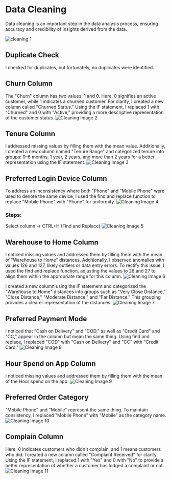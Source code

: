 # Data Cleaning

Data cleaning is an important step in the data analysis process, ensuring accuracy and credibility of insights derived from the data.

![cleaning 1](https://github.com/Hagar-zakaria/Ecommerce-Churn-Analysis-Dashboard/assets/93611934/19b465ce-9869-4538-862a-db86e1c928b7)



## Duplicate Check

I checked for duplicates, but fortunately, no duplicates were identified.

## Churn Column

The "Churn" column has two values, 1 and 0. Here, 0 signifies an active customer, while 1 indicates a churned customer. For clarity, I created a new column called "Churned Status." Using the IF statement, I replaced 1 with "Churned" and 0 with "Active," providing a more descriptive representation of the customer status.
![Cleaning Image 2](Data_Cleaning/Data-Cleaning-images/cleaning2.png)

## Tenure Column

I addressed missing values by filling them with the mean value. Additionally, I created a new column named "Tenure Range" and categorized tenure into groups: 0–6 months, 1 year, 2 years, and more than 2 years for a better representation using the IF statement.
![Cleaning Image 3](Data_Cleaning/Data-Cleaning-images/cleaning3.png)

## Preferred Login Device Column

To address an inconsistency where both "Phone" and "Mobile Phone" were used to denote the same device, I used the find and replace function to replace "Mobile Phone" with "Phone" for uniformity.
![Cleaning Image 4](Data_Cleaning/Data-Cleaning-images/cleaning4.png)

### Steps:
Select column → CTRL+H (Find and Replace)
![Cleaning Image 5](Data_Cleaning/Data-Cleaning-images/cleaning5.png)

## Warehouse to Home Column

I noticed missing values and addressed them by filling them with the mean of "Warehouse to Home" distances. Additionally, I observed anomalies with values 126 and 127, likely outliers or data entry errors. To rectify this issue, I used the find and replace function, adjusting the values to 26 and 27 to align them within the appropriate range for this column.
![Cleaning Image 6](Data_Cleaning/Data-Cleaning-images/cleaning6.png)

I created a new column using the IF statement and categorized the "Warehouse to Home" distances into groups such as "Very Close Distance," "Close Distance," "Moderate Distance," and "Far Distance." This grouping provides a clearer representation of the distances.
![Cleaning Image 7](Data_Cleaning/Data-Cleaning-images/cleaning7.png)

## Preferred Payment Mode

I noticed that "Cash on Delivery" and "COD," as well as "Credit Card" and "CC," appear in the column but mean the same thing. Using find and replace, I replaced "COD" with "Cash on Delivery" and "CC" with "Credit Card."
![Cleaning Image 8](Data_Cleaning/Data-Cleaning-images/cleaning8.png)

## Hour Spend on App Column

I noticed missing values and addressed them by filling them with the mean of the Hour spend on the app.
![Cleaning Image 9](Data_Cleaning/Data-Cleaning-images/cleaning9.png)

## Preferred Order Category

"Mobile Phone" and "Mobile" represent the same thing. To maintain consistency, I replaced "Mobile Phone" with "Mobile" as the category name.
![Cleaning Image 10](Data_Cleaning/Data-Cleaning-images/cleaning10.png)

## Complain Column

Here, 0 indicates customers who didn't complain, and 1 means customers who did. I created a new column called "Complaint Received" for clarity. Using the IF statement, I replaced 1 with "Yes" and 0 with "No" to provide a better representation of whether a customer has lodged a complaint or not.
![Cleaning Image 11](Data_Cleaning/Data-Cleaning-images/cleaning11.png)
